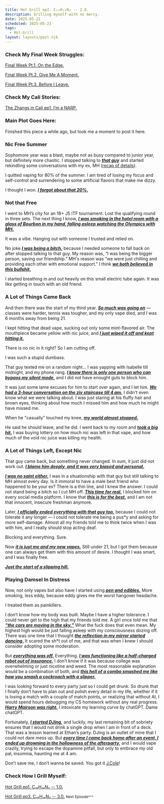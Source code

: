 ```yaml
---
title: Hot Grill ep2. C₁₀H₁₄N₂ -- 2.0.
description: Grilling myself with no mercy.
date: 2025-05-21
scheduled: 2025-05-21
tags:
  - Hot-Grill
layout: layouts/post.njk
---
```


<h3>Check My Final Week Struggles:</h3>
<a href="{{ '/posts/spring2025finalweekpt1/' | url }}">Final Week Pt.1. On the Edge.</a>

<a href="{{ '/posts/spring2025finalweekpt2/' | url }}">Final Week Pt.2. Give Me A Moment.</a>

<a href="{{ '/posts/spring2025finalweekpt3/' | url }}">Final Week Pt.3. Before I Leave.</a>

<h3>Check My Cali Stories:</h3>
<a href="{{ '/posts/calistoryep1/' | url }}">The Zhangs in Cali ep1. I’m a NARP.</a>

<h3>Main Plot Goes Here:</h3>

Finished this piece a while ago, but took me a moment to post it here.

<h3>Nic Free Summer</h3>

Sophomore year was a blast, maybe not as busy compared to junior year, but definitely more chaotic. I stopped talking to ***<u>that guy***</u> and started rekindling some conversations with my ex, MH (<a href="{{ '/posts/hotgrillep1/' | url }}">recap of details</a>).

I quitted vaping for 80% of the summer. I am tired of losing my focus and self-control and surrendering to some artificial flavors that make me dizzy.

I thought I won. ***<u>I forgot about that 20%.***</u>

<h3>Not that Free</h3>

I went to MH’s city for an 18+ J5 ITF tournament. Lost the qualifying round in three sets. The next thing I know, ***<u>I was smoking in the hotel room with a glass of Bourbon in my hand, falling asleep watching the Olympics with MH.***</u>

It was a vibe. Hanging out with someone I trusted and relied on.

No joke ***<u>I was being a bitch,***</u> because I needed someone to fall back on after stopped talking to that guy. My reason was, “I was being the bigger person, saving our friendship.” MH's reason was “we were just chilling and providing each other with emotional support.” I think ***<u>we both believed in this bullshit.***</u>

I started breathing in and out heavily on this small electric tube again. It was like getting in touch with an old friend.

<h3>A Lot of Things Came Back</h3>

And then there was the start of my third year. ***<u>So much was going on***</u> — classes were harder, tennis was tougher, and my only vape died, and I was 6 months away from being 21.

I kept hitting that dead vape, sucking out only some mint-flavored air. The mouthpiece became yellow with nic juice, and ***<u>I just wiped it off and kept hitting it.***</u>

There is no nic in it right? So I am cutting off.

I was such a stupid dumbass.

That guy texted me on a random night… I was yapping with Isabelle till midnight, and my phone rang. ***<u>I know there is only one person who can bypass my silent mode,***</u> and I did not have enought guts to block him.

It was just some lame excuses for him to start over again, and I let him. ***<u>We had a 3-hour conversation on the ziv staircase till 4 am.***</u> I didn't even know what we were talking about. I was just staring at his fluffy hair and brown eyes, thinking about how much I missed him and how much he might have missed me.

When he "casually" touched my knee, ***<u>my world almost stopped.***</u>

He said he should leave, and he did. I went back to my room and ***<u>took a big hit.***</u> I was buying lottery on how much nic was left in that vape, and how much of the void nic juice was killing my health.

<h3>A Lot of Things Left, Except Nic</h3>

That guy came back, but something never changed. In sum, it just did not work out. ***<u>I blame him deeply, and it was very biased and personal.***</u>

***<u>I was no saint either.***</u> I was in a situationship with that guy but still talking to MH almost every day. Is it immoral to have a male best friend who happened to be your ex? There is a thin line, and I knew the answer. I could not stand being a bitch so I cut MH off. ***<u>This time for real.***</u> I blocked him on every social media platform. I know that ***<u>this is for the best,***</u> and I am not that innocent, insecure freshman anymore.

Later, ***<u>I officially ended everything with that guy too,***</u> because I could not tolerate it any longer — I could not tolerate me being a pus*y and asking for more self-damage. Almost all my friends told me to think twice when I was with him, and I really should stop acting deaf.

Blocking and everything. Sure.

Now ***<u>it is just me and my new vapes.***</u> Still under 21, but I got them because one can always get them with this amount of desire. I thought I was smart, and I was finally free.

***<u>Just the start of a slipping hill.***</u>

<h3>Playing Damsel In Distress</h3>

Now, not only vapes but also have I started using ***<u>pen and edibles.***</u> More smoking, less eddy, because eddy gives me the worst hangover headache.

I treated them as painkillers.

I don’t know how my body was built. Maybe I have a higher tolerance. I could never get to the high that my friends told me. A girl once told me that ***<u>“the cars are moving in the sky.”***</u> What the fuck does that even mean. My highest high would be just falling asleep with my consciousness dozing off. There was one time that I thought ***<u>the reflection in my mirror started dancing.***</u> It scared the sh*t out of me, and that was when I knew I should consider adopting some moderation.

But ***<u>everything was off.***</u> Everything. ***<u>I was functioning like a half-charged robot out of insurance.***</u> I don’t know if it was because college was overwhelming or just nicotine and weed. The most reasonable explanation would be a combination of both, and ***<u>this hell of a combo smashed me like how you smash a cockroach with a slipper.***</u>

I was looking forward to every party just so I could get drunk. So drunk that I finally don’t have to plan out and polish every detail in my life, whether if it is losing a match with a couple of match points, or realizing that without AI, I would spend hours debugging my CS homework without any real progress. ***<u>[Harry Mairson](https://www.cs.brandeis.edu/~mairson/) was right.***</u> I intoxicate my learning curve by chatGPT. Dame chatGPT.

Fortunately, ***<u>I started [DJing](https://on.soundcloud.com/6ac7MNaLCsDZz9vN8),***</u> and luckily, my last remaining bit of sobriety ensures that I would not drink a single drop when I am in front of a deck. That was a lesson learned at Ethan’s party. DJing is an outlet of mine that I could not dare mess up. But ***<u>every time I came back home after an event, I ended up drowning in the hollowness of the afterparty,***</u> and I would vape crazily, trying to escape the dopamine pitfall, but only to embrace my old pal, insomnia, haunting me at 4 am.

Don’t save me, I don’t wanna be saved. You got it [J.Cole](https://en.wikipedia.org/wiki/J._Cole)!

<h3>Check How I Grill Myself:</h3>
<a href="{{ '/posts/hotgrillep1/' | url }}">Hot Grill ep1. C₁₀H₁₄N₂ -- 1.0.</a>

<a href="{{ '/posts/hotgrillep3/' | url }}">Hot Grill ep3. C₁₀H₁₄N₂ -- 3.0.</a>
<small>Next Episode^^^</small>
